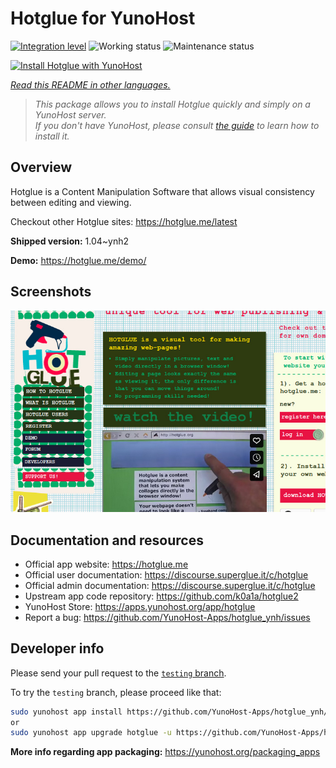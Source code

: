 <!--
N.B.: This README was automatically generated by <https://github.com/YunoHost/apps/tree/master/tools/readme_generator>
It shall NOT be edited by hand.
-->

# Hotglue for YunoHost

[![Integration level](https://dash.yunohost.org/integration/hotglue.svg)](https://ci-apps.yunohost.org/ci/apps/hotglue/) ![Working status](https://ci-apps.yunohost.org/ci/badges/hotglue.status.svg) ![Maintenance status](https://ci-apps.yunohost.org/ci/badges/hotglue.maintain.svg)

[![Install Hotglue with YunoHost](https://install-app.yunohost.org/install-with-yunohost.svg)](https://install-app.yunohost.org/?app=hotglue)

*[Read this README in other languages.](./ALL_README.md)*

> *This package allows you to install Hotglue quickly and simply on a YunoHost server.*  
> *If you don't have YunoHost, please consult [the guide](https://yunohost.org/install) to learn how to install it.*

## Overview

Hotglue is a Content Manipulation Software that allows visual consistency between editing and viewing.

Checkout other Hotglue sites: https://hotglue.me/latest



**Shipped version:** 1.04~ynh2

**Demo:** <https://hotglue.me/demo/>

## Screenshots

![Screenshot of Hotglue](./doc/screenshots/screenshot.jpg)

## Documentation and resources

- Official app website: <https://hotglue.me>
- Official user documentation: <https://discourse.superglue.it/c/hotglue>
- Official admin documentation: <https://discourse.superglue.it/c/hotglue>
- Upstream app code repository: <https://github.com/k0a1a/hotglue2>
- YunoHost Store: <https://apps.yunohost.org/app/hotglue>
- Report a bug: <https://github.com/YunoHost-Apps/hotglue_ynh/issues>

## Developer info

Please send your pull request to the [`testing` branch](https://github.com/YunoHost-Apps/hotglue_ynh/tree/testing).

To try the `testing` branch, please proceed like that:

```bash
sudo yunohost app install https://github.com/YunoHost-Apps/hotglue_ynh/tree/testing --debug
or
sudo yunohost app upgrade hotglue -u https://github.com/YunoHost-Apps/hotglue_ynh/tree/testing --debug
```

**More info regarding app packaging:** <https://yunohost.org/packaging_apps>
